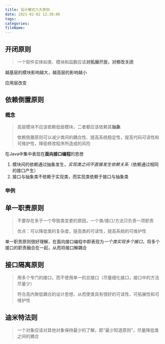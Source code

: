 ```yaml
---
title: 设计模式六大原则
date: 2021-02-02 12:38:06
tags:
categories:
fileName:
---
```


## 开闭原则

> 一个软件实体如类、模块和函数应该**对拓展开放，对修改关闭**

越基层的模块影响越大，越高层的影响越小



应用层改变





## 依赖倒置原则

### 概念

> 高层模块不应该依赖低层模块，二者都应该依赖其**抽象**
>
> 依赖倒置原则可以减少类间的耦合性、提高系统稳定性，提高代码可读性和可维护性，降低修改程序所造成的风险

在Java中集中表现在**面向接口编程**的思想

1. 模块间的依赖通过抽象发生，*实现类之间不直接发生依赖关系*（依赖通过相同的接口产生）
2. 接口与抽象类不依赖于实现类，而实现类依赖于接口与抽象类

### 举例







## 单一职责原则

> 不要存在多于一个导致类变更的原因，一个类/接口/方法只负责一项职责
>
> 优点：可以降低类的复杂度，提高类的可读性，提高系统的可维护性

单一职责原则很好理解，在面向接口编程中即表现为*一个类实现多个接口*，将多个接口的职责融合在一起，从而将接口解耦合



## 接口隔离原则

> 用多个专门的接口，而不使用单一的总接口（尽量细化接口，接口中的方法尽量少）
>
> 符合高内聚低耦合的设计思想，从而使类具有很好的可读性、可拓展性和可维护性





## 迪米特法则

> 一个对象应该对其他对象保持最少的了解，即“最少知道原则”，尽量降低类之间的耦合